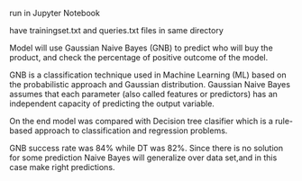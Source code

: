 run in Jupyter Notebook

have trainingset.txt and queries.txt files in same directory

Model will use Gaussian Naive Bayes (GNB) to predict who will buy the product, and check the percentage of positive outcome of the model.

GNB is a classification technique used in Machine Learning (ML) based on the probabilistic approach and Gaussian distribution. 
Gaussian Naive Bayes assumes that each parameter (also called features or predictors) has an independent capacity of predicting the output variable. 

On the end model was compared with Decision tree clasifier which is a rule-based approach to classification and regression problems. 

GNB success rate was 84% while DT was 82%. Since there is no solution for some prediction Naive Bayes will generalize over data set,and in this case make right predictions. 
